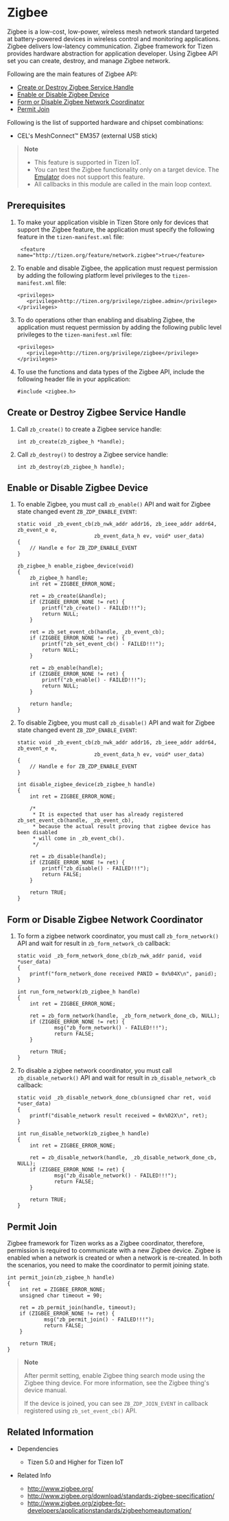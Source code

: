 # Zigbee


Zigbee is a low-cost, low-power, wireless mesh network standard targeted at battery-powered devices in wireless control and monitoring applications. Zigbee delivers low-latency communication. Zigbee framework for Tizen provides hardware abstraction for application developer. Using Zigbee API set you can create, destroy, and manage Zigbee network.

Following are the main features of Zigbee API:

- [Create or Destroy Zigbee Service Handle](#create-or-destroy-zigbee-service-handle)
- [Enable or Disable Zigbee Device](#enable-or-disable-zigbee-device)
- [Form or Disable Zigbee Network Coordinator](#form-or-disable-zigbee-network-coordinator)
- [Permit Join](#permit-join)

Following is the list of supported hardware and chipset combinations:

- CEL's MeshConnect™ EM357 (external USB stick)

> **Note**
> - This feature is supported in Tizen IoT.
> - You can test the Zigbee functionality only on a target device. The [Emulator](../../application/tizen-studio/common-tools/emulator.md) does not support this feature.
> - All callbacks in this module are called in the main loop context.

## Prerequisites

1. To make your application visible in Tizen Store only for devices that support the Zigbee feature, the application must specify the following feature in the `tizen-manifest.xml` file:

   ```
    <feature name="http://tizen.org/feature/network.zigbee">true</feature>
   ```

2. To enable and disable Zigbee, the application must request permission by adding the following platform level privileges to the `tizen-manifest.xml` file:

   ```
   <privileges>
      <privilege>http://tizen.org/privilege/zigbee.admin</privilege>
   </privileges>
   ```

3. To do operations other than enabling and disabling Zigbee, the application must request permission by adding the following public level privileges to the `tizen-manifest.xml` file:

   ```
   <privileges>
      <privilege>http://tizen.org/privilege/zigbee</privilege>
   </privileges>
   ```

4. To use the functions and data types of the Zigbee API, include the following header file in your application:

   ```
   #include <zigbee.h>
   ```

## Create or Destroy Zigbee Service Handle

1. Call `zb_create()` to create a Zigbee service handle:

   ```
   int zb_create(zb_zigbee_h *handle);
   ```

2. Call `zb_destroy()` to destroy a Zigbee service handle:

   ```
   int zb_destroy(zb_zigbee_h handle);
   ```

## Enable or Disable Zigbee Device

1. To enable Zigbee, you must call `zb_enable()` API and wait for Zigbee state changed event `ZB_ZDP_ENABLE_EVENT`:

   ```
   static void _zb_event_cb(zb_nwk_addr addr16, zb_ieee_addr addr64, zb_event_e e,
                            zb_event_data_h ev, void* user_data)
   {
       // Handle e for ZB_ZDP_ENABLE_EVENT
   }

   zb_zigbee_h enable_zigbee_device(void)
   {
       zb_zigbee_h handle;
       int ret = ZIGBEE_ERROR_NONE;

       ret = zb_create(&handle);
       if (ZIGBEE_ERROR_NONE != ret) {
           printf("zb_create() - FAILED!!!");
           return NULL;
       }

       ret = zb_set_event_cb(handle, _zb_event_cb);
       if (ZIGBEE_ERROR_NONE != ret) {
           printf("zb_set_event_cb() - FAILED!!!");
           return NULL;
       }

       ret = zb_enable(handle);
       if (ZIGBEE_ERROR_NONE != ret) {
           printf("zb_enable() - FAILED!!!");
           return NULL;
       }

       return handle;
   }
   ```

2. To disable Zigbee, you must call `zb_disable()` API and wait for Zigbee state changed event `ZB_ZDP_ENABLE_EVENT`:

   ```
   static void _zb_event_cb(zb_nwk_addr addr16, zb_ieee_addr addr64, zb_event_e e,
                            zb_event_data_h ev, void* user_data)
   {
       // Handle e for ZB_ZDP_ENABLE_EVENT
   }

   int disable_zigbee_device(zb_zigbee_h handle)
   {
       int ret = ZIGBEE_ERROR_NONE;

       /*
        * It is expected that user has already registered zb_set_event_cb(handle, _zb_event_cb),
        * because the actual result proving that zigbee device has been disabled
        * will come in _zb_event_cb().
        */

       ret = zb_disable(handle);
       if (ZIGBEE_ERROR_NONE != ret) {
           printf("zb_disable() - FAILED!!!");
           return FALSE;
       }

       return TRUE;
   }
   ```

## Form or Disable Zigbee Network Coordinator

1. To form a zigbee network coordinator, you must call `zb_form_network()` API and wait for result in `zb_form_network_cb` callback:

   ```
   static void _zb_form_network_done_cb(zb_nwk_addr panid, void *user_data)
   {
       printf("form_network_done received PANID = 0x%04X\n", panid);
   }

   int run_form_network(zb_zigbee_h handle)
   {
       int ret = ZIGBEE_ERROR_NONE;

       ret = zb_form_network(handle, _zb_form_network_done_cb, NULL);
       if (ZIGBEE_ERROR_NONE != ret) {
               msg("zb_form_network() - FAILED!!!");
               return FALSE;
       }

       return TRUE;
   }
   ```

2. To disable a zigbee network coordinator, you must call `zb_disable_network()` API and wait for result in `zb_disable_network_cb` callback:

   ```
   static void _zb_disable_network_done_cb(unsigned char ret, void *user_data)
   {
       printf("disable_network result received = 0x%02X\n", ret);
   }

   int run_disable_network(zb_zigbee_h handle)
   {
       int ret = ZIGBEE_ERROR_NONE;

       ret = zb_disable_network(handle, _zb_disable_network_done_cb, NULL);
       if (ZIGBEE_ERROR_NONE != ret) {
               msg("zb_disable_network() - FAILED!!!");
               return FALSE;
       }

       return TRUE;
   }
   ```

## Permit Join

Zigbee framework for Tizen works as a Zigbee coordinator, therefore, permission is required to communicate with a new Zigbee device. Zigbee is enabled when a network is created or when a network is re-created. In both the scenarios, you need to make the coordinator to permit joining state.

   ```
   int permit_join(zb_zigbee_h handle)
   {
       int ret = ZIGBEE_ERROR_NONE;
       unsigned char timeout = 90;

       ret = zb_permit_join(handle, timeout);
       if (ZIGBEE_ERROR_NONE != ret) {
               msg("zb_permit_join() - FAILED!!!");
               return FALSE;
       }

       return TRUE;
   }
   ```

> **Note**
>
> After permit setting, enable Zigbee thing search mode using the Zigbee thing device. For more information, see the Zigbee thing's device manual.
>
> If the device is joined, you can see `ZB_ZDP_JOIN_EVENT` in callback registered using `zb_set_event_cb()` API.

## Related Information
- Dependencies
  - Tizen 5.0 and Higher for Tizen IoT

- Related Info
  - http://www.zigbee.org/
  - http://www.zigbee.org/download/standards-zigbee-specification/
  - http://www.zigbee.org/zigbee-for-developers/applicationstandards/zigbeehomeautomation/
